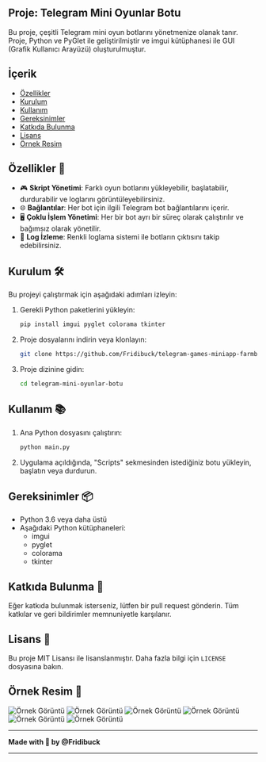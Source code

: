 
## Proje: Telegram Mini Oyunlar Botu

Bu proje, çeşitli Telegram mini oyun botlarını yönetmenize olanak tanır. Proje, Python ve PyGlet ile geliştirilmiştir ve imgui kütüphanesi ile GUI (Grafik Kullanıcı Arayüzü) oluşturulmuştur.

## İçerik
- [Özellikler](#özellikler)
- [Kurulum](#kurulum)
- [Kullanım](#kullanım)
- [Gereksinimler](#gereksinimler)
- [Katkıda Bulunma](#katkıda-bulunma)
- [Lisans](#lisans)
- [Örnek Resim](#örnek-resim)

## Özellikler 🌟

- 🎮 **Skript Yönetimi**: Farklı oyun botlarını yükleyebilir, başlatabilir, durdurabilir ve loglarını görüntüleyebilirsiniz.
- 🌐 **Bağlantılar**: Her bot için ilgili Telegram bot bağlantılarını içerir.
- 🖥️ **Çoklu İşlem Yönetimi**: Her bir bot ayrı bir süreç olarak çalıştırılır ve bağımsız olarak yönetilir.
- 📝 **Log İzleme**: Renkli loglama sistemi ile botların çıktısını takip edebilirsiniz.

## Kurulum 🛠️

Bu projeyi çalıştırmak için aşağıdaki adımları izleyin:

1. Gerekli Python paketlerini yükleyin:
    ```bash
    pip install imgui pyglet colorama tkinter
    ```

2. Proje dosyalarını indirin veya klonlayın:
    ```bash
    git clone https://github.com/Fridibuck/telegram-games-miniapp-farmbot.git
    ```

3. Proje dizinine gidin:
    ```bash
    cd telegram-mini-oyunlar-botu
    ```

## Kullanım 📚

1. Ana Python dosyasını çalıştırın:
    ```bash
    python main.py
    ```

2. Uygulama açıldığında, "Scripts" sekmesinden istediğiniz botu yükleyin, başlatın veya durdurun.

## Gereksinimler 📦

- Python 3.6 veya daha üstü
- Aşağıdaki Python kütüphaneleri:
  - imgui
  - pyglet
  - colorama
  - tkinter

## Katkıda Bulunma 🤝

Eğer katkıda bulunmak isterseniz, lütfen bir pull request gönderin. Tüm katkılar ve geri bildirimler memnuniyetle karşılanır.

## Lisans 📄

Bu proje MIT Lisansı ile lisanslanmıştır. Daha fazla bilgi için `LICENSE` dosyasına bakın.

## Örnek Resim 🌠

![Örnek Görüntü](https://imgur.com/w3oqVyA.png)
![Örnek Görüntü](https://imgur.com/r1R8xwr.png)
![Örnek Görüntü](https://imgur.com/hfM2Zcj.png)
![Örnek Görüntü](https://imgur.com/QcEZrSd.png)
![Örnek Görüntü](https://imgur.com/PhQcNZv.png)
![Örnek Görüntü](https://imgur.com/fBuIMhm.png)

---

**Made with 💖 by @Fridibuck** 

---

